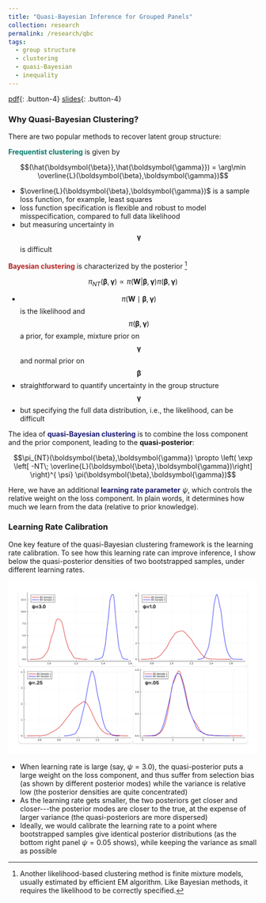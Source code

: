 ```yaml
---
title: "Quasi-Bayesian Inference for Grouped Panels"
collection: research
permalink: /research/qbc
tags:
  - group structure
  - clustering
  - quasi-Bayesian
  - inequality
---
```


[pdf](/files/qbc.pdf){: .button-4} [slides](/files/qbc_slides.pdf){: .button-4}  
<!-- [code](https://github.com/Jiaming-Huang/QuasiBayesClustering){: .button-4} [cite](/files/qbc.bib){: .button-4}  -->
<!-- [supp](/files/ghd_supp.pdf){: .button-4} -->

### Why Quasi-Bayesian Clustering?

There are two popular methods to recover latent group structure:

<span style="color:#097969">**Frequentist clustering**</span> is given by 


$$(\hat{\boldsymbol{\beta}},\hat{\boldsymbol{\gamma}}) = \arg\min \overline{L}(\boldsymbol{\beta},\boldsymbol{\gamma})$$			

- $\overline{L}(\boldsymbol{\beta},\boldsymbol{\gamma})$ is a sample loss function, for example, least squares 
- loss function specification is flexible and robust to model misspecification, compared to full data likelihood
- but measuring uncertainty in $$\boldsymbol{\gamma}$$ is difficult

<span style="color:FireBrick">**Bayesian clustering**</span> is characterized by the posterior [^1]  


$$\pi_{NT}(\boldsymbol{\beta},\boldsymbol{\gamma})\propto \pi(\mathbf{W}|\boldsymbol{\beta},\boldsymbol{\gamma}) \pi(\boldsymbol{\beta},\boldsymbol{\gamma})$$

- $$\pi(\boldsymbol{W}\mid\boldsymbol{\beta},\boldsymbol{\gamma})$$ is the likelihood and $$\pi(\boldsymbol{\beta},\boldsymbol{\gamma})$$ a prior, for example, mixture prior on $$\boldsymbol{\gamma}$$ and normal prior on $$\boldsymbol{\beta}$$
- straightforward to quantify uncertainty in the group structure $$\boldsymbol{\gamma}$$
- but specifying the full data distribution, i.e., the likelihood, can be difficult

The idea of <span style="color:#191970">**quasi-Bayesian clustering**</span> is to combine the loss component and the prior component, leading to the **quasi-posterior**:

$$\pi_{NT}(\boldsymbol{\beta},\boldsymbol{\gamma}) \propto \left( \exp \left[ -NT\; \overline{L}(\boldsymbol{\beta},\boldsymbol{\gamma})\right] \right)^{ \psi} \pi(\boldsymbol{\beta},\boldsymbol{\gamma})$$

Here, we have an additional <span style="color:#191970">**learning rate parameter**</span> $\psi$, which controls the relative weight on the loss component. In plain words, it determines how much we learn from the data (relative to prior knowledge).
			

### Learning Rate Calibration

One key feature of the quasi-Bayesian clustering framework is the learning rate calibration. To see how this learning rate can improve inference, I show below the quasi-posterior densities of two bootstrapped samples, under different learning rates.

![Learning Rate Calibration](/images/qbc_highlight.png)

- When learning rate is large (say, $\psi=3.0$), the quasi-posterior puts a large weight on the loss component, and thus suffer from selection bias (as shown by different posterior modes) while the variance is relative low (the posterior densities are quite concentrated)
- As the learning rate gets smaller, the two posteriors get closer and closer---the posterior modes are closer to the true, at the expense of larger variance (the quasi-posteriors are more dispersed)
- Ideally, we would calibrate the learning rate to a point where bootstrapped samples give identical posterior distributions (as the bottom right panel $\psi=0.05$ shows), while keeping the variance as small as possible


[^1]: Another likelihood-based clustering method is finite mixture models, usually estimated by efficient EM algorithm. Like Bayesian methods, it requires the likelihood to be correctly specified.